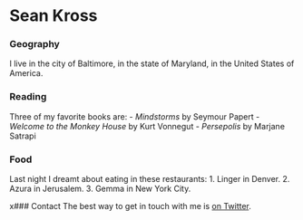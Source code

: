 # Sean Kross

### Geography
I live in the city of Baltimore, in the state of Maryland, in the United States of America.

### Reading
Three of my favorite books are: - *Mindstorms* by Seymour Papert - *Welcome to the Monkey House* by Kurt Vonnegut - *Persepolis* by Marjane Satrapi

### Food
Last night I dreamt about eating in these restaurants: 1. Linger in Denver. 2. Azura in Jerusalem. 3. Gemma in New York City.

x### Contact
The best way to get in touch with me is [on Twitter](https://twitter.com/seankross).
